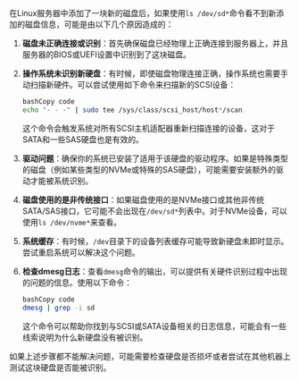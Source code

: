 在Linux服务器中添加了一块新的磁盘后，如果使用`ls /dev/sd*`命令看不到新添加的磁盘信息，可能是由以下几个原因造成的：

1. **磁盘未正确连接或识别**：首先确保磁盘已经物理上正确连接到服务器上，并且服务器的BIOS或UEFI设置中识别到了这块磁盘。

2. **操作系统未识别新硬盘**：有时候，即使磁盘物理连接正确，操作系统也需要手动扫描新硬件。可以尝试使用如下命令来扫描新的SCSI设备：

   ```bash
   bashCopy code
   echo "- - -" | sudo tee /sys/class/scsi_host/host*/scan
   ```

   这个命令会触发系统对所有SCSI主机适配器重新扫描连接的设备，这对于SATA和一些SAS硬盘也是有效的。

3. **驱动问题**：确保你的系统已安装了适用于该硬盘的驱动程序。如果是特殊类型的磁盘（例如某些类型的NVMe或特殊的SAS硬盘），可能需要安装额外的驱动才能被系统识别。

4. **磁盘使用的是非传统接口**：如果磁盘使用的是NVMe接口或其他非传统SATA/SAS接口，它可能不会出现在`/dev/sd*`列表中。对于NVMe设备，可以使用`ls /dev/nvme*`来查看。

5. **系统缓存**：有时候，`/dev`目录下的设备列表缓存可能导致新硬盘未即时显示。尝试重启系统可以解决这个问题。

6. **检查dmesg日志**：查看`dmesg`命令的输出，可以提供有关硬件识别过程中出现的问题的信息。使用以下命令：

   ```bash
   bashCopy code
   dmesg | grep -i sd
   ```

   这个命令可以帮助你找到与SCSI或SATA设备相关的日志信息，可能会有一些线索说明为什么新硬盘没有被识别。

如果上述步骤都不能解决问题，可能需要检查硬盘是否损坏或者尝试在其他机器上测试这块硬盘是否能被识别。